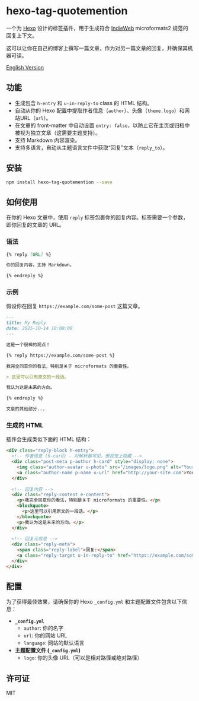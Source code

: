 # hexo-tag-quotemention

一个为 [Hexo](https://hexo.io/) 设计的标签插件，用于生成符合 [IndieWeb](https://indieweb.org/) microformats2 规范的回复上下文。

这可以让你在自己的博客上撰写一篇文章，作为对另一篇文章的回复，并确保其机器可读。

[English Version](./doc/README-en.md)

## 功能

-   生成包含 `h-entry` 和 `u-in-reply-to` class 的 HTML 结构。
-   自动从你的 Hexo 配置中提取作者信息（`author`）、头像（`theme.logo`）和网站URL（`url`）。
-   在文章的 front-matter 中自动设置 `entry: false`，以防止它在主页或归档中被视为独立文章（这需要主题支持）。
-   支持 Markdown 内容渲染。
-   支持多语言，自动从主题语言文件中获取“回复”文本（`reply_to`）。

## 安装

```bash
npm install hexo-tag-quotemention --save
```

## 如何使用

在你的 Hexo 文章中，使用 `reply` 标签包裹你的回复内容。标签需要一个参数，即你回复的文章的 URL。

### 语法

```markdown
{% reply [URL] %}

你的回复内容，支持 Markdown。

{% endreply %}
```

### 示例

假设你在回复 `https://example.com/some-post` 这篇文章。

```markdown
---
title: My Reply
date: 2025-10-14 10:00:00
---

这是一个很棒的观点！

{% reply https://example.com/some-post %}

我完全同意你的看法，特别是关于 microformats 的重要性。

> 这里可以引用原文的一段话。

我认为这是未来的方向。

{% endreply %}

文章的其他部分...
```

### 生成的 HTML

插件会生成类似下面的 HTML 结构：

```html
<div class="reply-block h-entry">
  <!-- 作者信息 (h-card) - 对解析器可见，但视觉上隐藏 -->
  <div class="post-meta p-author h-card" style="display: none">
    <img class="author-avatar u-photo" src="/images/logo.png" alt="Your Name">
    <a class="author-name p-name u-url" href="http://your-site.com">Your Name</a>
  </div>
  
  <!-- 回复内容 -->
  <div class="reply-content e-content">
    <p>我完全同意你的看法，特别是关于 microformats 的重要性。</p>
    <blockquote>
      <p>这里可以引用原文的一段话。</p>
    </blockquote>
    <p>我认为这是未来的方向。</p>
  </div>
  
  <!-- 回复元信息 -->
  <div class="reply-meta">
    <span class="reply-label">回复:</span>
    <a class="reply-target u-in-reply-to" href="https://example.com/some-post">https://example.com/some-post</a>
  </div>
</div>
```

## 配置

为了获得最佳效果，请确保你的 Hexo `_config.yml` 和主题配置文件包含以下信息：

-   **`_config.yml`**
    -   `author`: 你的名字
    -   `url`: 你的网站 URL
    -   `language`: 网站的默认语言
-   **主题配置文件 (`_config.yml`)**
    -   `logo`: 你的头像 URL（可以是相对路径或绝对路径）

## 许可证

MIT
